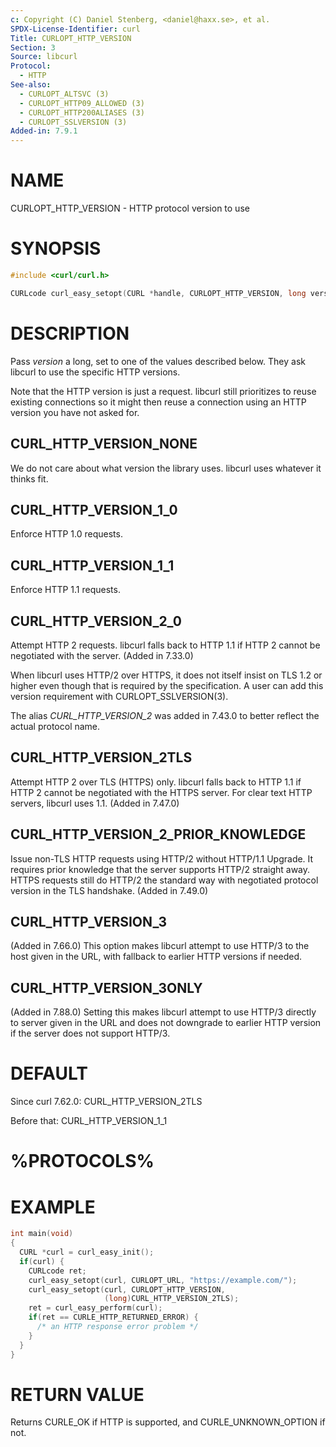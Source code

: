 ```yaml
---
c: Copyright (C) Daniel Stenberg, <daniel@haxx.se>, et al.
SPDX-License-Identifier: curl
Title: CURLOPT_HTTP_VERSION
Section: 3
Source: libcurl
Protocol:
  - HTTP
See-also:
  - CURLOPT_ALTSVC (3)
  - CURLOPT_HTTP09_ALLOWED (3)
  - CURLOPT_HTTP200ALIASES (3)
  - CURLOPT_SSLVERSION (3)
Added-in: 7.9.1
---
```


# NAME

CURLOPT_HTTP_VERSION - HTTP protocol version to use

# SYNOPSIS

~~~c
#include <curl/curl.h>

CURLcode curl_easy_setopt(CURL *handle, CURLOPT_HTTP_VERSION, long version);
~~~

# DESCRIPTION

Pass *version* a long, set to one of the values described below. They ask
libcurl to use the specific HTTP versions.

Note that the HTTP version is just a request. libcurl still prioritizes to
reuse existing connections so it might then reuse a connection using an HTTP
version you have not asked for.

## CURL_HTTP_VERSION_NONE

We do not care about what version the library uses. libcurl uses whatever it
thinks fit.

## CURL_HTTP_VERSION_1_0

Enforce HTTP 1.0 requests.

## CURL_HTTP_VERSION_1_1

Enforce HTTP 1.1 requests.

## CURL_HTTP_VERSION_2_0

Attempt HTTP 2 requests. libcurl falls back to HTTP 1.1 if HTTP 2 cannot be
negotiated with the server. (Added in 7.33.0)

When libcurl uses HTTP/2 over HTTPS, it does not itself insist on TLS 1.2 or
higher even though that is required by the specification. A user can add this
version requirement with CURLOPT_SSLVERSION(3).

The alias *CURL_HTTP_VERSION_2* was added in 7.43.0 to better reflect the
actual protocol name.

## CURL_HTTP_VERSION_2TLS

Attempt HTTP 2 over TLS (HTTPS) only. libcurl falls back to HTTP 1.1 if HTTP 2
cannot be negotiated with the HTTPS server. For clear text HTTP servers,
libcurl uses 1.1. (Added in 7.47.0)

## CURL_HTTP_VERSION_2_PRIOR_KNOWLEDGE

Issue non-TLS HTTP requests using HTTP/2 without HTTP/1.1 Upgrade. It requires
prior knowledge that the server supports HTTP/2 straight away. HTTPS requests
still do HTTP/2 the standard way with negotiated protocol version in the TLS
handshake. (Added in 7.49.0)

## CURL_HTTP_VERSION_3

(Added in 7.66.0) This option makes libcurl attempt to use HTTP/3 to the host
given in the URL, with fallback to earlier HTTP versions if needed.

## CURL_HTTP_VERSION_3ONLY

(Added in 7.88.0) Setting this makes libcurl attempt to use HTTP/3 directly to
server given in the URL and does not downgrade to earlier HTTP version if the
server does not support HTTP/3.

# DEFAULT

Since curl 7.62.0: CURL_HTTP_VERSION_2TLS

Before that: CURL_HTTP_VERSION_1_1

# %PROTOCOLS%

# EXAMPLE

~~~c
int main(void)
{
  CURL *curl = curl_easy_init();
  if(curl) {
    CURLcode ret;
    curl_easy_setopt(curl, CURLOPT_URL, "https://example.com/");
    curl_easy_setopt(curl, CURLOPT_HTTP_VERSION,
                     (long)CURL_HTTP_VERSION_2TLS);
    ret = curl_easy_perform(curl);
    if(ret == CURLE_HTTP_RETURNED_ERROR) {
      /* an HTTP response error problem */
    }
  }
}
~~~

# RETURN VALUE

Returns CURLE_OK if HTTP is supported, and CURLE_UNKNOWN_OPTION if not.
